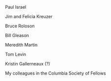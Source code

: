 Paul Israel

Jim and Felicia Kreuzer

Bruce Roloson

Bill Gleason

Meredith Martin

Tom Levin

Kristin Gallerneaux (?)

My colleagues in the Columbia Society of Fellows